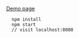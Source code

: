 
[Demo page](https://sydneytiger.github.io/)


```
  npm install
  npm start 
  // visit localhost:8080
```


